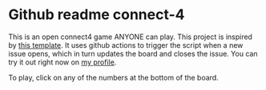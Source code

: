 # Github readme connect-4


This is an open connect4 game ANYONE can play. This project is inspired by [this template](https://github.com/marcizhu/readme-chess).
It uses github actions to trigger the script when a new issue opens, which in turn updates the board and closes the issue.
You can try it out right now on [my profile](https://github.com/mastagoon).

<!-- turn message here -->

To play, click on any of the numbers at the bottom of the board.

<!-- board goes here -->

<br/>
<br/>

<!-- latest moves here -->
